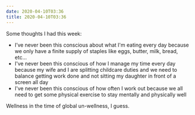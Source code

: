 ```yaml
---
date: 2020-04-10T03:36
title: 2020-04-10T03:36
---
```


Some thoughts I had this week:

- I’ve never been this conscious about what I'm eating every day because we only have a finite supply of staples like eggs, butter, milk, bread, etc…
- I've never been this conscious of how I manage my time every day because my wife and I are splitting childcare duties and we need to balance getting work done and not sitting my daughter in front of a screen all day
- I've never been this conscious of how often I work out because we all need to get some physical exercise to stay mentally and physically well

Wellness in the time of global un-wellness, I guess.
